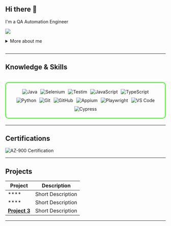 ## Hi there 👋

I'm a QA Automation Engineer

<a href="www.linkedin.com/in/soorya-asokan-03b4232a7"><img src="https://img.shields.io/badge/-LinkedIn-0072b1?&style=for-the-badge&logo=linkedin&logoColor=white" /></a>

<details>
  <summary>More about me</summary>

- **Name**: Soorya Asokan
- **From**: India
- **Based on**: UK
- **QA Automation Engineer** | **FreelanceTester**
- I have experience in .
- Continuously improving my knowledge of **Testing skills** and **Automation skills**.
- I’m currently learning and exploring **AI driven testing**, **Data Science**, and **ISTQB certifications**.

</details>
<br>

---

<h2 id="knowledge_skills" align=''> Knowledge & Skills </h2>

<br>

<div style="border: 2px solid #22F700; border-radius: 10px; padding: 20px; margin-bottom: 20px;">
  <div align="left" style="display: flex; flex-wrap: wrap; justify-content: center; gap: 10px;">
<img src="https://img.shields.io/badge/Java-F80000?style=for-the-badge&logo=java&logoColor=white" alt="Java" />
<img src="https://img.shields.io/badge/Selenium-43B02A?style=for-the-badge&logo=selenium&logoColor=white" alt="Selenium" />
<img src="https://img.shields.io/badge/Testim-0060A9?style=for-the-badge&logo=testim&logoColor=white" alt="Testim" />
<img src="https://img.shields.io/badge/JavaScript-F7DF1E?style=for-the-badge&logo=javascript&logoColor=black" alt="JavaScript" />
<img src="https://img.shields.io/badge/TypeScript-3178C6?style=for-the-badge&logo=typescript&logoColor=white" alt="TypeScript" />
<img src="https://img.shields.io/badge/Python-3776AB?style=for-the-badge&logo=python&logoColor=white" alt="Python" />
<img src="https://img.shields.io/badge/Git-F05032?style=for-the-badge&logo=git&logoColor=white" alt="Git" />
<img src="https://img.shields.io/badge/GitHub-181717?style=for-the-badge&logo=github&logoColor=white" alt="GitHub" />
<img src="https://img.shields.io/badge/Appium-25A8E0?style=for-the-badge&logo=appium&logoColor=white" alt="Appium" />
<img src="https://img.shields.io/badge/Playwright-2E7BB4?style=for-the-badge&logo=playwright&logoColor=white" alt="Playwright" />
<img src="https://img.shields.io/badge/Visual_Studio_Code-007ACC?style=for-the-badge&logo=visual-studio-code&logoColor=white" alt="VS Code" />
<img src="https://img.shields.io/badge/Cypress-17202C?style=for-the-badge&logo=cypress&logoColor=white" alt="Cypress" />
  </div>
</div>

---
<h2 id="Certifications" align=''> Certifications </h2>

<div>
<img src="https://img.shields.io/badge/AZ-900-0078D4?style=for-the-badge&logo=microsoft-azure&logoColor=white" alt="AZ-900 Certification" />



</div>

---

<h2 id="Projects" align=''> Projects </h2>


| **Project**      | **Description**                                                                                  |
|-------------------|--------------------------------------------------------------------------------------------------|
| ****    | Short Description |
| ****    | Short Description |
| **[Project 3](https://github.com/)**    | Short Description | 

---
